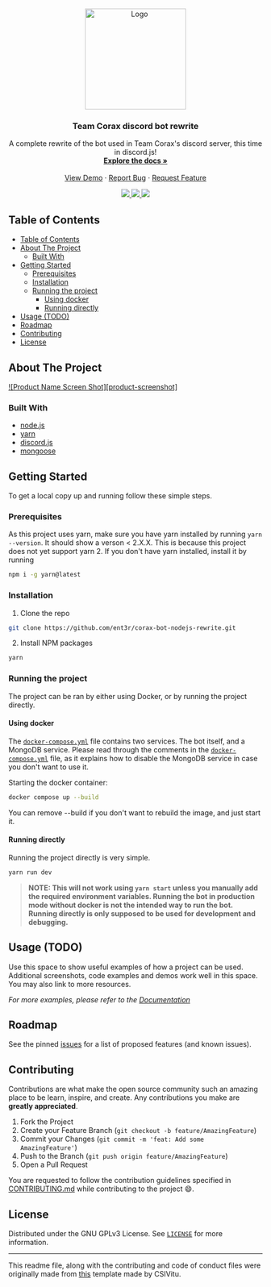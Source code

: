 <!--markdownlint-disable first-line-heading ol-prefix -->

<!-- PROJECT LOGO -->
<br />
<p align="center">
  <a href="https://github.com/ent3r/corax-bot-nodejs-rewrite">
    <img src="https://corax.team/static/img/corax_gif.gif" alt="Logo" width="200px">
  </a>

  <h3 align="center">Team Corax discord bot rewrite</h3>

  <p align="center">
    A complete rewrite of the bot used in Team Corax's discord server, this time in discord.js!
    <br />
    <a href="https://github.com/ent3r/corax-bot-nodejs-rewrite/wiki"><strong>Explore the docs »</strong></a>
    <br />
    <br />
    <a href="https://github.com/ent3r/corax-bot-nodejs-rewrite">View Demo</a>
    ·
    <a href="https://github.com/ent3r/corax-bot-nodejs-rewrite/issues">Report Bug</a>
    ·
    <a href="https://github.com/ent3r/corax-bot-nodejs-rewrite/issues">Request Feature</a>
  </p>
  <div align="center">
    <a href="https://corax.team">
      <img src="https://img.shields.io/badge/Team-Corax-purple">
    </a>
    <a href="https://github.com/ent3r/corax-bot-nodejs-rewrite/issues">
      <img src="https://img.shields.io/github/issues/ent3r/corax-bot-nodejs-rewrite.svg">
    </a>
    <a href="https://github.com/ent3r/corax-bot-nodejs-rewrite/pulls">
      <img src="https://img.shields.io/github/issues-pr-raw/ent3r/corax-bot-nodejs-rewrite.svg">
    </a>
  </div>
</p>

<!-- TABLE OF CONTENTS -->

## Table of Contents

- [Table of Contents](#table-of-contents)
- [About The Project](#about-the-project)
  - [Built With](#built-with)
- [Getting Started](#getting-started)
  - [Prerequisites](#prerequisites)
  - [Installation](#installation)
  - [Running the project](#running-the-project)
    - [Using docker](#using-docker)
    - [Running directly](#running-directly)
- [Usage (TODO)](#usage-todo)
- [Roadmap](#roadmap)
- [Contributing](#contributing)
- [License](#license)

<!-- ABOUT THE PROJECT -->

## About The Project

[![Product Name Screen Shot][product-screenshot]](https://example.com)

<!-- Here's a blank template to get started:
**To avoid retyping too much info. Do a search and replace with your text editor for the following:**
`ent3r`, `corax-bot-nodejs-rewrite` -->

### Built With

- [node.js](https://nodejs.org)
- [yarn](https://yarnpkg.com)
- [discord.js](https://www.npmjs.com/package/discord.js)
- [mongoose](https://www.npmjs.com/package/mongoose)
<!-- - []() -->

<!-- GETTING STARTED -->

## Getting Started

To get a local copy up and running follow these simple steps.

### Prerequisites

As this project uses yarn, make sure you have yarn installed by running `yarn --version`. It should show a verson < 2.X.X.
This is because this project does not yet support yarn 2. If you don't have yarn installed, install it by running

```bash
npm i -g yarn@latest
```

### Installation

1. Clone the repo

```bash
git clone https://github.com/ent3r/corax-bot-nodejs-rewrite.git
```

2. Install NPM packages

```bash
yarn
```

### Running the project

The project can be ran by either using Docker, or by running the project directly.

#### Using docker

The [`docker-compose.yml`](./docker-compose.yml) file contains two services. The bot itself, and a MongoDB service. Please read through the comments in the [`docker-compose.yml`](docker-compose.yml) file, as it explains how to disable the MongoDB service in case you don't want to use it.

Starting the docker container:

```bash
docker compose up --build
```

You can remove --build if you don't want to rebuild the image, and just start it.

#### Running directly

Running the project directly is very simple.

```bash
yarn run dev
```

> **NOTE: This will not work using `yarn start` unless you manually add the required environment variables. Running the bot in production mode without docker is not the intended
> way to run the bot. Running directly is only supposed to be used for development and debugging.**

<!-- USAGE EXAMPLES -->

## Usage (TODO)

Use this space to show useful examples of how a project can be used. Additional screenshots, code examples and demos work well in this space. You may also link to more resources.

_For more examples, please refer to the [Documentation](https://example.com)_

<!-- ROADMAP -->

## Roadmap

See the pinned [issues][issues-link] for a list of proposed features (and known issues).

<!-- CONTRIBUTING -->

## Contributing

Contributions are what make the open source community such an amazing place to be learn, inspire, and create. Any contributions you make are **greatly appreciated**.

1. Fork the Project
2. Create your Feature Branch (`git checkout -b feature/AmazingFeature`)
3. Commit your Changes (`git commit -m 'feat: Add some AmazingFeature'`)
4. Push to the Branch (`git push origin feature/AmazingFeature`)
5. Open a Pull Request

You are requested to follow the contribution guidelines specified in [CONTRIBUTING.md](./CONTRIBUTING.md) while contributing to the project :smile:.

<!-- LICENSE -->

## License

Distributed under the GNU GPLv3 License. See [`LICENSE`](./LICENSE) for more information.

---

This readme file, along with the contributing and code of conduct files were originally made from [this][original-template] template made by CSIVitu.

<!-- MARKDOWN LINKS & IMAGES -->
<!-- https://www.markdownguide.org/basic-syntax/#reference-style-links -->

[original-template]: https://github.com/csivitu/Template
[issues-link]: https://github.com/ent3r/corax-bot-notejs-rewrite/issues
